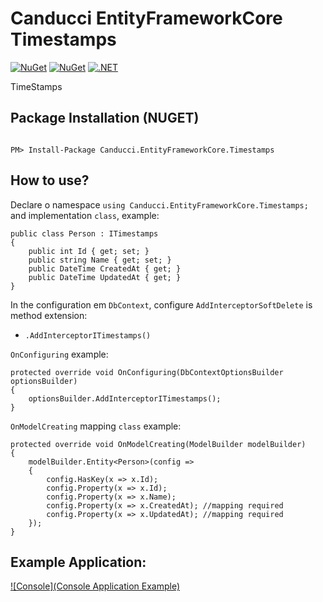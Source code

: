 # Canducci EntityFrameworkCore Timestamps

[![NuGet](https://img.shields.io/nuget/v/Canducci.EntityFrameworkCore.Timestamps.svg?style=plastic&label=version)](https://www.nuget.org/packages/Canducci.EntityFrameworkCore.Timestamps/)
[![NuGet](https://img.shields.io/nuget/dt/Canducci.EntityFrameworkCore.Timestamps.svg)](https://www.nuget.org/packages/Canducci.EntityFrameworkCore.Timestamps/)
[![.NET](https://github.com/fulviocanducci/Canducci.EntityFrameworkCore.Timestamps/actions/workflows/dotnet.yml/badge.svg)](https://github.com/fulviocanducci/Canducci.EntityFrameworkCore.Timestamps/actions/workflows/dotnet.yml)

TimeStamps

## Package Installation (NUGET)

```Csharp

PM> Install-Package Canducci.EntityFrameworkCore.Timestamps

```

## How to use?

Declare o namespace `using Canducci.EntityFrameworkCore.Timestamps;` and implementation `class`, example:

```Csharp
public class Person : ITimestamps
{
    public int Id { get; set; }
    public string Name { get; set; }
    public DateTime CreatedAt { get; }
    public DateTime UpdatedAt { get; }
}
```

In the configuration em `DbContext`, configure `AddInterceptorSoftDelete` is method extension:

* `.AddInterceptorITimestamps()`

`OnConfiguring` example:

```Csharp
protected override void OnConfiguring(DbContextOptionsBuilder optionsBuilder)
{
    optionsBuilder.AddInterceptorITimestamps();
}
```

`OnModelCreating` mapping `class` example:

```Csharp
protected override void OnModelCreating(ModelBuilder modelBuilder)
{
    modelBuilder.Entity<Person>(config =>
    {
        config.HasKey(x => x.Id);
        config.Property(x => x.Id);
        config.Property(x => x.Name);
        config.Property(x => x.CreatedAt); //mapping required
        config.Property(x => x.UpdatedAt); //mapping required
    });
}
```

## Example Application:

[![Console](Console Application Example)](https://github.com/fulviocanducci/Canducci.EntityFrameworkCore.Timestamps/tree/master/CslAppConsole)